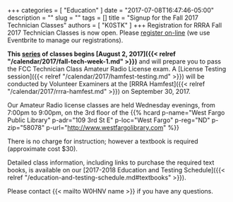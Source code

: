 +++
categories = [ "Education" ]
date = "2017-07-08T16:47:46-05:00"
description = ""
slug = ""
tags = []
title = "Signup for the Fall 2017 Technician Classes"
authors = [ "K0STK" ]
+++
Registration for RRRA Fall 2017 Technician Classes is now open. Please
[register on-line](https://www.eventbrite.com/e/fcc-ham-radio-license-class-tickets-36013428133)
(we use Eventbrite to manage our registrations).

**This
[series](/dates/fall-2017-technician)
of classes begins
[August 2, 2017]({{< relref "/calendar/2017/fall-tech-week-1.md" >}})**
and will prepare you to pass the FCC Technician Class Amateur Radio
License exam. A
[License Testing session]({{< relref "/calendar/2017/hamfest-testing.md" >}})
will be
conducted by Volunteer Examiners at the
[RRRA Hamfest]({{< relref "/calendar/2017/rrra-hamfest.md" >}})
on September 30, 2017.
<!--more-->

Our Amateur Radio license classes are
held Wednesday evenings, from 7:00pm to 9:00pm, on the 3rd floor of the 
{{% hcard p-name="West Fargo Public Library" p-adr="109 3rd St E" p-loc="West Fargo" p-reg="ND" p-zip="58078" p-url="http://www.westfargolibrary.com" %}}

There is no charge for instruction; however a textbook is required
(approximate cost $30).

Detailed class information, including links to purchase the required
text books, is available on our
[2017-2018 Education and Testing Schedule]({{< relref "/education-and-testing-schedule.md#textbooks" >}}).

Please contact {{< mailto W0HNV name >}} if you have any questions.
